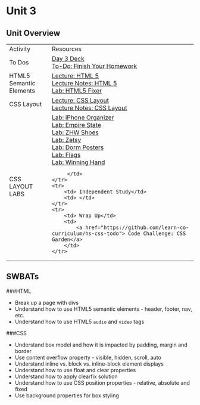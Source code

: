 # Unit 3

## Unit Overview

<table>
    <tr>
        <td>Activity</td>
        <td>Resources</td>
    </tr>
    <tr>
        <td> To Dos</td>
        <td>
            <a href="https://docs.google.com/presentation/d/1fQJi5vcTuZMPRFLYZk_jALiKJwacFMZWD0TbNG4n-P4/edit#slide=id.gafe34ef86_0_53">Day 3 Deck</a>
            <br>
            <a href="https://github.com/learn-co-curriculum/hs-intro-web-design-css-todo">To-Do: Finish Your Homework</a>                        
        </td>
    </tr>
    <tr>
        <td> HTML5 Semantic Elements</td>
        <td> 
            <a href="lectures/html-5/LECTURE.md">Lecture: HTML 5</a><br>
            <a href="lectures/html-5">Lecture Notes: HTML 5</a><br>
            <a href="https://github.com/learn-co-curriculum/hs-intro-web-design-html5-lab">Lab: HTML5 Fixer</a>
        </td>
    </tr>
    <tr>
        <td> CSS Layout</td>
        <td> 
            <a href="lectures/css-layout/LECTURE.md">Lecture: CSS Layout</a><br>
            <a href="lectures/css-layout">Lecture Notes: CSS Layout</a><br>
        </td>
    </tr>
    <tr>
        <td> CSS LAYOUT LABS</td>
        <td> 
            <a href="https://github.com/learn-co-curriculum/hs-intro-web-design-iphone-organizer"> Lab: iPhone Organizer</a><br>
            <a href="https://github.com/learn-co-curriculum/hs-empire-state-css-challenge"> Lab: Empire State</a><br>
            <a href="https://github.com/learn-co-curriculum/hs-zhw-shoes-layout"> Lab: ZHW Shoes</a><br>
            <a href="https://github.com/learn-co-curriculum/hs-zetsy">Lab: Zetsy </a><br>
            <a href="https://github.com/learn-co-curriculum/hs-dorm-posters-lab"> Lab: Dorm Posters</a><br>
            <a href="https://github.com/learn-co-curriculum/hs-intro-web-design-flags">Lab: Flags</a><br>
            <a href="https://github.com/learn-co-curriculum/hs-intro-web-design-winning-hand"> Lab: Winning Hand</a>

         </td>
    </tr>
    <tr>
        <td> Independent Study</td>
        <td> </td>
    </tr>
    <tr>
        <td> Wrap Up</td>
        <td> 
            <a href="https://github.com/learn-co-curriculum/hs-css-todo"> Code Challenge: CSS Garden</a>
        </td>
    </tr>
</table>

## SWBATs

###HTML

+ Break up a page with divs
+ Understand how to use HTML5 semantic elements - header, footer, nav, etc.
+ Understand how to use HTML5 `audio` and `video` tags

###CSS

+ Understand box model and how it is impacted by padding, margin and border
+ Use content overflow property - visible, hidden, scroll, auto
+ Understand inline vs. block vs. inline-block element displays
+ Understand how to use float and clear properties
+ Understand how to apply clearfix solution
+ Understand how to use CSS position properties - relative, absolute and fixed
+ Use background properties for box styling
